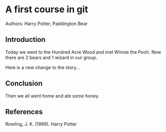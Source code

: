 # A first course in git

Authors: Harry Potter, Paddington Bear

## Introduction

Today we went to the Hundred Acre Wood and met Winnie the Pooh. Now there are 2 bears and 1 wizard in our group.

Here is a new change to the story...

## Conclusion

Then we all went home and ate some honey.


## References

Rowling, J. K. (1999). Harry Potter
